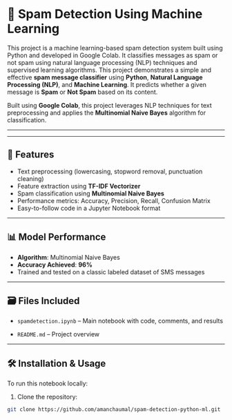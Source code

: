
# 📧 Spam Detection Using Machine Learning
This project is a machine learning-based spam detection system built using Python and developed in Google Colab. It classifies messages as spam or not spam using natural language processing (NLP) techniques and supervised learning algorithms.
This project demonstrates a simple and effective **spam message classifier** using **Python**, **Natural Language Processing (NLP)**, and **Machine Learning**. It predicts whether a given message is **Spam** or **Not Spam** based on its content.

Built using **Google Colab**, this project leverages NLP techniques for text preprocessing and applies the **Multinomial Naive Bayes** algorithm for classification.

---



---

## 📌 Features

- Text preprocessing (lowercasing, stopword removal, punctuation cleaning)
- Feature extraction using **TF-IDF Vectorizer**
- Spam classification using **Multinomial Naive Bayes**
- Performance metrics: Accuracy, Precision, Recall, Confusion Matrix
- Easy-to-follow code in a Jupyter Notebook format

---

## 📊 Model Performance

- **Algorithm**: Multinomial Naive Bayes
- **Accuracy Achieved**: **96%**
- Trained and tested on a classic labeled dataset of SMS messages

---

## 🗃️ Files Included

- `spamdetection.ipynb` – Main notebook with code, comments, and results

- `README.md` – Project overview

---

## 🛠️ Installation & Usage

To run this notebook locally:

1. Clone the repository:
```bash
git clone https://github.com/amanchaumal/spam-detection-python-ml.git
